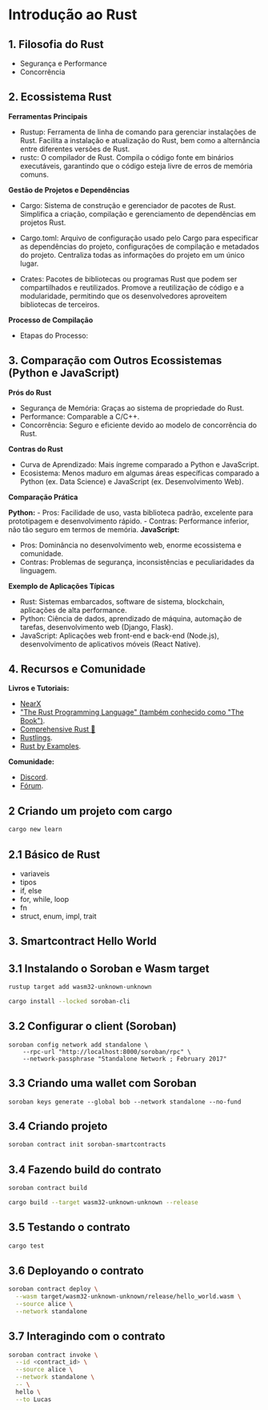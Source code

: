 # Introdução ao Rust

## 1. Filosofia do Rust

- Segurança e Performance
- Concorrência

## 2. Ecossistema Rust

**Ferramentas Principais**

- Rustup: Ferramenta de linha de comando para gerenciar instalações de Rust. Facilita a instalação e atualização do Rust, bem como a alternância entre diferentes versões de Rust.
- rustc: O compilador de Rust. Compila o código fonte em binários executáveis, garantindo que o código esteja livre de erros de memória comuns.

**Gestão de Projetos e Dependências**

- Cargo: Sistema de construção e gerenciador de pacotes de Rust. Simplifica a criação, compilação e gerenciamento de dependências em projetos Rust.

- Cargo.toml: Arquivo de configuração usado pelo Cargo para especificar as dependências do projeto, configurações de compilação e metadados do projeto. Centraliza todas as informações do projeto em um único lugar.

- Crates: Pacotes de bibliotecas ou programas Rust que podem ser compartilhados e reutilizados. Promove a reutilização de código e a modularidade, permitindo que os desenvolvedores aproveitem bibliotecas de terceiros.

**Processo de Compilação**

- Etapas do Processo:

## 3. Comparação com Outros Ecossistemas (Python e JavaScript)

**Prós do Rust**

- Segurança de Memória: Graças ao sistema de propriedade do Rust.
- Performance: Comparable a C/C++.
- Concorrência: Seguro e eficiente devido ao modelo de concorrência do Rust.

**Contras do Rust**

- Curva de Aprendizado: Mais íngreme comparado a Python e JavaScript.
- Ecosistema: Menos maduro em algumas áreas específicas comparado a Python (ex. Data Science) e JavaScript (ex. Desenvolvimento Web).

**Comparação Prática**

**Python:** - Pros: Facilidade de uso, vasta biblioteca padrão, excelente para prototipagem e desenvolvimento rápido. - Contras: Performance inferior, não tão seguro em termos de memória.
**JavaScript:**

- Pros: Dominância no desenvolvimento web, enorme ecossistema e comunidade.
- Contras: Problemas de segurança, inconsistências e peculiaridades da linguagem.

**Exemplo de Aplicações Típicas**

- Rust: Sistemas embarcados, software de sistema, blockchain, aplicações de alta performance.
- Python: Ciência de dados, aprendizado de máquina, automação de tarefas, desenvolvimento web (Django, Flask).
- JavaScript: Aplicações web front-end e back-end (Node.js), desenvolvimento de aplicativos móveis (React Native).

## 4. Recursos e Comunidade

**Livros e Tutoriais:**

- [NearX](https://www.nearx.com.br)
- ["The Rust Programming Language" (também conhecido como "The Book")](https://doc.rust-lang.org/book/index.html).
- [Comprehensive Rust 🦀](https://google.github.io/comprehensive-rust/bare-metal.html)
- [Rustlings](https://rustlings.cool).
- [Rust by Examples](https://doc.rust-lang.org/rust-by-example/index.html).

**Comunidade:**

- [Discord](https://discord.com/invite/rust-lang).
- [Fórum](https://users.rust-lang.org).

## 2 Criando um projeto com cargo

```bash
cargo new learn
```

## 2.1 Básico de Rust

- variaveis
- tipos
- if, else
- for, while, loop
- fn
- struct, enum, impl, trait

## 3. Smartcontract Hello World

## 3.1 Instalando o Soroban e Wasm target

```bash
rustup target add wasm32-unknown-unknown
```

```bash
cargo install --locked soroban-cli
```

## 3.2 Configurar o client (Soroban)

```
soroban config network add standalone \
    --rpc-url "http://localhost:8000/soroban/rpc" \
    --network-passphrase "Standalone Network ; February 2017"
```

## 3.3 Criando uma wallet com Soroban

```
soroban keys generate --global bob --network standalone --no-fund
```

## 3.4 Criando projeto

```bash
soroban contract init soroban-smartcontracts
```

## 3.4 Fazendo build do contrato

```bash
soroban contract build
```

```bash
cargo build --target wasm32-unknown-unknown --release
```

## 3.5 Testando o contrato

```bash
cargo test
```

## 3.6 Deployando o contrato

```bash
soroban contract deploy \
  --wasm target/wasm32-unknown-unknown/release/hello_world.wasm \
  --source alice \
  --network standalone
```

## 3.7 Interagindo com o contrato

```bash
soroban contract invoke \
  --id <contract_id> \
  --source alice \
  --network standalone \
  -- \
  hello \
  --to Lucas
```